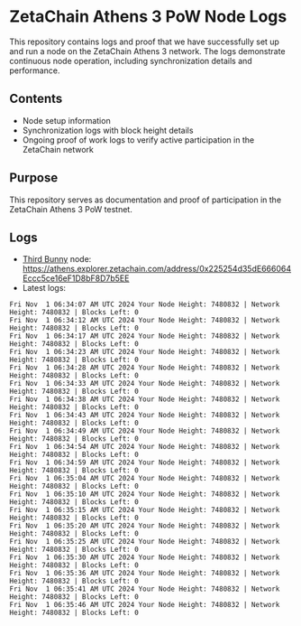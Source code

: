 # ZetaChain Athens 3 PoW Node Logs
This repository contains logs and proof that we have successfully set up and run a node on the ZetaChain Athens 3 network. The logs demonstrate continuous node operation, including synchronization details and performance.

## Contents
- Node setup information
- Synchronization logs with block height details
- Ongoing proof of work logs to verify active participation in the ZetaChain network

## Purpose
This repository serves as documentation and proof of participation in the ZetaChain Athens 3 PoW testnet.

## Logs

- [Third Bunny](https://thirdbunny.xyz/) node: https://athens.explorer.zetachain.com/address/0x225254d35dE666064Eccc5ce16eF1D8bF8D7b5EE
- Latest logs:
```
Fri Nov  1 06:34:07 AM UTC 2024 Your Node Height: 7480832 | Network Height: 7480832 | Blocks Left: 0
Fri Nov  1 06:34:12 AM UTC 2024 Your Node Height: 7480832 | Network Height: 7480832 | Blocks Left: 0
Fri Nov  1 06:34:17 AM UTC 2024 Your Node Height: 7480832 | Network Height: 7480832 | Blocks Left: 0
Fri Nov  1 06:34:23 AM UTC 2024 Your Node Height: 7480832 | Network Height: 7480832 | Blocks Left: 0
Fri Nov  1 06:34:28 AM UTC 2024 Your Node Height: 7480832 | Network Height: 7480832 | Blocks Left: 0
Fri Nov  1 06:34:33 AM UTC 2024 Your Node Height: 7480832 | Network Height: 7480832 | Blocks Left: 0
Fri Nov  1 06:34:38 AM UTC 2024 Your Node Height: 7480832 | Network Height: 7480832 | Blocks Left: 0
Fri Nov  1 06:34:43 AM UTC 2024 Your Node Height: 7480832 | Network Height: 7480832 | Blocks Left: 0
Fri Nov  1 06:34:49 AM UTC 2024 Your Node Height: 7480832 | Network Height: 7480832 | Blocks Left: 0
Fri Nov  1 06:34:54 AM UTC 2024 Your Node Height: 7480832 | Network Height: 7480832 | Blocks Left: 0
Fri Nov  1 06:34:59 AM UTC 2024 Your Node Height: 7480832 | Network Height: 7480832 | Blocks Left: 0
Fri Nov  1 06:35:04 AM UTC 2024 Your Node Height: 7480832 | Network Height: 7480832 | Blocks Left: 0
Fri Nov  1 06:35:10 AM UTC 2024 Your Node Height: 7480832 | Network Height: 7480832 | Blocks Left: 0
Fri Nov  1 06:35:15 AM UTC 2024 Your Node Height: 7480832 | Network Height: 7480832 | Blocks Left: 0
Fri Nov  1 06:35:20 AM UTC 2024 Your Node Height: 7480832 | Network Height: 7480832 | Blocks Left: 0
Fri Nov  1 06:35:25 AM UTC 2024 Your Node Height: 7480832 | Network Height: 7480832 | Blocks Left: 0
Fri Nov  1 06:35:30 AM UTC 2024 Your Node Height: 7480832 | Network Height: 7480832 | Blocks Left: 0
Fri Nov  1 06:35:36 AM UTC 2024 Your Node Height: 7480832 | Network Height: 7480832 | Blocks Left: 0
Fri Nov  1 06:35:41 AM UTC 2024 Your Node Height: 7480832 | Network Height: 7480832 | Blocks Left: 0
Fri Nov  1 06:35:46 AM UTC 2024 Your Node Height: 7480832 | Network Height: 7480832 | Blocks Left: 0
```

